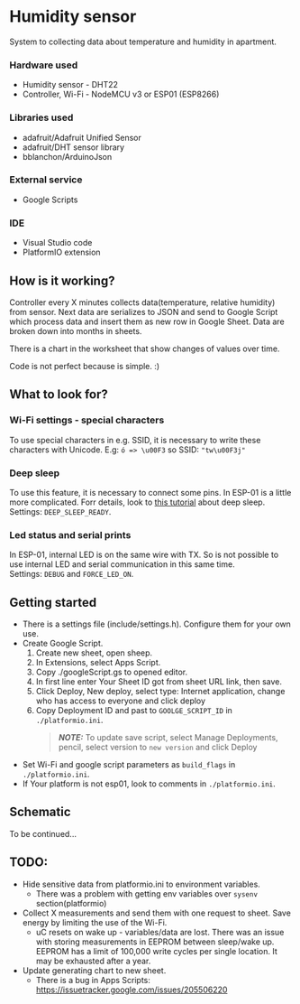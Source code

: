 # Humidity sensor

System to collecting data about temperature and humidity in apartment.

### Hardware used

- Humidity sensor - DHT22
- Controller, Wi-Fi - NodeMCU v3 or ESP01 (ESP8266)

### Libraries used

- adafruit/Adafruit Unified Sensor
- adafruit/DHT sensor library
- bblanchon/ArduinoJson

### External service

- Google Scripts

### IDE

- Visual Studio code
- PlatformIO extension

## How is it working?

Controller every X minutes collects data(temperature, relative humidity) from sensor. Next data are serializes to JSON and send to Google Script which process data and insert them as new row in Google Sheet. Data are broken down into months in sheets.

There is a chart in the worksheet that show changes of values over time.

Code is not perfect because is simple. :)

## What to look for?

### Wi-Fi settings - special characters

To use special characters in e.g. SSID, it is necessary to write these characters with Unicode.
E.g: `ó => \u00F3` so SSID: `"tw\u00F3j"`

### Deep sleep

To use this feature, it is necessary to connect some pins. In ESP-01 is a little more complicated. Forr details, look to [this tutorial](https://randomnerdtutorials.com/esp8266-deep-sleep-with-arduino-ide/) about deep sleep.  
Settings: `DEEP_SLEEP_READY`.

### Led status and serial prints

In ESP-01, internal LED is on the same wire with TX. So is not possible to use internal LED and serial communication in this same time.  
Settings: `DEBUG` and `FORCE_LED_ON`.

## Getting started

- There is a settings file (include/settings.h). Configure them for your own use.
- Create Google Script.
  1. Create new sheet, open sheep.
  2. In Extensions, select Apps Script.
  3. Copy ./googleScript.gs to opened editor.
  4. In first line enter Your Sheet ID got from sheet URL link, then save.
  5. Click Deploy, New deploy, select type: Internet application, change who has access to everyone and click deploy
  6. Copy Deployment ID and past to `GOOLGE_SCRIPT_ID` in `./platformio.ini`.
     > **_NOTE:_** To update save script, select Manage Deployments, pencil, select version to `new version` and click Deploy
- Set Wi-Fi and google script parameters as `build_flags` in `./platformio.ini`.
- If Your platform is not esp01, look to comments in `./platformio.ini`.

## Schematic

To be continued...

## TODO:

- Hide sensitive data from platformio.ini to environment variables.
  - There was a problem with getting env variables over `sysenv` section(platformio)
- Collect X measurements and send them with one request to sheet. Save energy by limiting the use of the Wi-Fi.
  - uC resets on wake up - variables/data are lost. There was an issue with storing measurements in EEPROM between sleep/wake up. EEPROM has a limit of 100,000 write cycles per single location. It may be exhausted after a year.
- Update generating chart to new sheet.
  - There is a bug in Apps Scripts: https://issuetracker.google.com/issues/205506220
